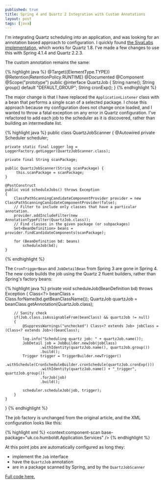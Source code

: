 ```yaml
---
published: true
title: Spring 4 and Quartz 2 Integration with Custom Annotations
layout: post
tags: [java]
---
```

I'm integrating Quartz scheduling into an application, and was looking for an annotation based approach to configuration.  I quickly found [the SivaLabs implementation](http://sivalabs.in/2011/10/spring-and-quartz-integration-using-custom-annotation/), which works for Quartz 1.8. I've made a few changes to use this with Spring 4.1.4 and Quartz 2.2.3.

The custom annotation remains the same:

{% highlight java %}
@Target({ElementType.TYPE})
@Retention(RetentionPolicy.RUNTIME)
@Documented
@Component
@Scope("prototype")
public @interface QuartzJob {
    String name();
    String group() default "DEFAULT_GROUP";
    String cronExp();
}
{% endhighlight %}

The major change is that I have replaced the `ApplicationListener` class with a bean that performs a single scan of a selected package. I chose this approach because my configuration does not change once loaded, and I wanted to throw a fatal exception on any error in Quartz configuration. I've refactored to add each job to the scheduler as it is discovered, rather than building an intermediate list. 

{% highlight java %}
public class QuartzJobScanner
{
    @Autowired
    private Scheduler scheduler;

    private static final Logger log = LoggerFactory.getLogger(QuartzJobScanner.class);

    private final String scanPackage;

    public QuartzJobScanner(String scanPackage) {
         this.scanPackage = scanPackage;
    }

    @PostConstruct
    public void scheduleJobs() throws Exception
    {
        ClassPathScanningCandidateComponentProvider provider = new ClassPathScanningCandidateComponentProvider(false);
        // Filter to include only classes that have a particular annotation.
        provider.addIncludeFilter(new AnnotationTypeFilter(QuartzJob.class));
        // Find classes in the given package (or subpackages)
        Set<BeanDefinition> beans = provider.findCandidateComponents(scanPackage);

        for (BeanDefinition bd: beans)
            scheduleJob(bd);
    }
{% endhighlight %}

The `CronTriggerBean` and `JobDetailBean` from Spring 3 are gone in Spring 4.  The new code builds the job using the Quartz 2 fluent builders, rather than Spring's factory beans:

{% highlight java %}
    private void scheduleJob(BeanDefinition bd) throws Exception
    {
        Class<?> beanClass = Class.forName(bd.getBeanClassName());
        QuartzJob quartzJob = beanClass.getAnnotation(QuartzJob.class);

        // Sanity check
        if(Job.class.isAssignableFrom(beanClass) && quartzJob != null)
        {
            @SuppressWarnings("unchecked") Class<? extends Job> jobClass = (Class<? extends Job>)(beanClass);

            log.info("Scheduling quartz job: " + quartzJob.name());
            JobDetail job = JobBuilder.newJob(jobClass)
                    .withIdentity(quartzJob.name(), quartzJob.group())
                    .build();
            Trigger trigger = TriggerBuilder.newTrigger()
                    .withSchedule(CronScheduleBuilder.cronSchedule(quartzJob.cronExp()))
                    .withIdentity(quartzJob.name() + "_trigger", quartzJob.group())
                    .forJob(job)
                    .build();

            scheduler.scheduleJob(job, trigger);
        }
    }
}
{% endhighlight %}

The job factory is unchanged from the original article, and the XML configuration looks like this:

{% highlight xml %}
<context:component-scan base-package="uk.co.humboldt.Application.Services" />
<bean class="uk.co.humboldt.Application.Services.QuartzJobScanner">
        <constructor-arg value="uk.co.humboldt.Application.Services"/>
</bean>
<bean class="org.springframework.scheduling.quartz.SchedulerFactoryBean">
        <property name="jobFactory">
            <bean class="uk.co.humboldt.Application.Services.QuartzJobFactory"/>
        </property>
</bean>
{% endhighlight %}

At this point jobs are automatically configured as long they:

* implement the `Job` interface
* have the `QuartzJob` annotation
* are in a package scanned by Spring, and by the `QuartzJobScanner`

[Full code here.](https://gist.github.com/AdrianAtHumboldt/0885a39be05ceea8501b6661bbe8335d)
